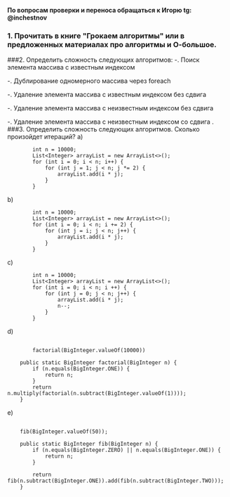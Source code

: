 **По вопросам проверки и переноса обращаться к Игорю tg: @inchestnov**
### 1. Прочитать в книге "Грокаем алгоритмы" или в предложенных материалах про алгоритмы и О-большое.
###2. Определить сложность следующих алгоритмов:
-. Поиск элемента массива с известным индексом

-. Дублирование одномерного массива через foreach

-. Удаление элемента массива с известным индексом без сдвига

-. Удаление элемента массива с неизвестным индексом без сдвига

-. Удаление элемента массива с неизвестным индексом со сдвига
.
###3. Определить сложность следующих алгоритмов. Сколько произойдет итераций?
a)

```
        int n = 10000;
        List<Integer> arrayList = new ArrayList<>();
        for (int i = 0; i < n; i++) {
            for (int j = 1; j < n; j *= 2) {
                arrayList.add(i * j);
            }
        }
```
b)

```
        int n = 10000;
        List<Integer> arrayList = new ArrayList<>();
        for (int i = 0; i < n; i += 2) {
            for (int j = i; j < n; j++) {
                arrayList.add(i * j);
            }
        }
```

с)

```
        int n = 10000;
        List<Integer> arrayList = new ArrayList<>();
        for (int i = 0; i < n; i ++) {
            for (int j = 0; j < n; j++) {
                arrayList.add(i * j);
				n--;
            }
        }
```

d)
```
		
		factorial(BigInteger.valueOf(10000))
	
    public static BigInteger factorial(BigInteger n) {
        if (n.equals(BigInteger.ONE)) {
            return n;
        }
        return n.multiply(factorial(n.subtract(BigInteger.valueOf(1))));
    }
```

e)
```
	
	fib(BigInteger.valueOf(50));

    public static BigInteger fib(BigInteger n) {
        if (n.equals(BigInteger.ZERO) || n.equals(BigInteger.ONE)) {
            return n;
        }
       
        return fib(n.subtract(BigInteger.ONE)).add(fib(n.subtract(BigInteger.TWO)));
    }
```